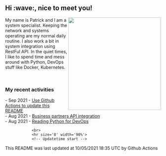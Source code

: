 <h2> Hi :wave:, nice to meet you! </h2>
                     <img align='right' src="https://media.giphy.com/media/3o6ZsWiPs8bx32YWyY/giphy.gif" width="300" />
                     <p alight="left">My name is Patrick and I am a system specialist. Keeping the network and systems operating are my normal daily routine. I also work a bit in system integration using RestFul API. In the quiet times, I like to spend time and mess around with Python, DevOps stuff like Docker, Kubernetes.</p>
                     <br>
                     <h3>My recent activities</h3>
                     <!-- Activities start -->
- Sep 2021 - <a href='https://docs.github.com/en/actions' target='_blank'>Use Github Actions to update this README</a><br>
- Aug 2021 - <a href='#' target='_blank'>Business partners API integration</a><br>
- Aug 2021 - <a href='https://book.douban.com/subject/34787347/' target='_blank'>Reading Python for DevOps</a><br><!-- Activities end -->
                
                <br>
                <hr size='8' width='90%'>
                <!-- Updatetime start -->
This README was last updated at 10/05/2021 18:35 UTC by Github Actions<!-- Updatetime end -->
